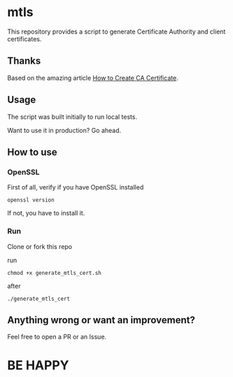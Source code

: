 # mtls

This repository provides a script to generate Certificate Authority and client certificates.

## Thanks

Based on the amazing
article [How to Create CA Certificate](https://www.golinuxcloud.com/mutual-tls-authentication-mtls/#5_Create_CA_certificate).

## Usage

The script was built initially to run local tests.

Want to use it in production? Go ahead.

## How to use

### OpenSSL

First of all, verify if you have OpenSSL installed

```shell
openssl version
```

If not, you have to install it.

### Run

Clone or fork this repo

run

```shell
chmod +x generate_mtls_cert.sh
```

after

```shell
./generate_mtls_cert
```

## Anything wrong or want an improvement?

Feel free to open a PR or an Issue.

# BE HAPPY 

